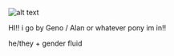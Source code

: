 ![alt text](https://media.discordapp.net/attachments/1052873893028843574/1361875745324138496/Untitled271_20250415202740.png?ex=68005920&is=67ff07a0&hm=d9400d34ce39947229246a57c5d858056f3733e9bbaabecc7641cfd96899f6ac&=&format=webp&quality=lossless)


HI!! i go by Geno / Alan or whatever pony im in!! 


he/they + gender fluid
